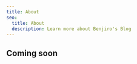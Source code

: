 ```yaml
---
title: About
seo:
  title: About
  description: Learn more about Benjiro's Blog
---
```


## Coming soon